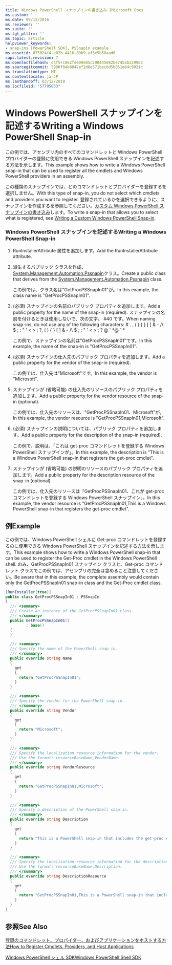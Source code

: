 ```yaml
---
title: Windows PowerShell スナップインの書き込み |Microsoft Docs
ms.custom: ''
ms.date: 09/13/2016
ms.reviewer: ''
ms.suite: ''
ms.tgt_pltfrm: ''
ms.topic: article
helpviewer_keywords:
- snap-ins [PowerShell SDK], PSSnapin example
ms.assetid: 875024f4-e02b-4416-80b9-af5e5b50aad6
caps.latest.revision: 7
ms.openlocfilehash: d4f57c062fee09e85c290445082be745ab229985
ms.sourcegitcommit: 5990f04b8042ef2d8e571bec6d5b051e64c9921c
ms.translationtype: MT
ms.contentlocale: ja-JP
ms.lasthandoff: 03/12/2019
ms.locfileid: "57795033"
---
```

# <a name="writing-a-windows-powershell-snap-in"></a><span data-ttu-id="f22c7-102">Windows PowerShell スナップインを記述する</span><span class="sxs-lookup"><span data-stu-id="f22c7-102">Writing a Windows PowerShell Snap-in</span></span>

<span data-ttu-id="f22c7-103">この例では、アセンブリ内のすべてのコマンドレットと Windows PowerShell プロバイダーの登録に使用できる Windows PowerShell スナップインを記述する方法を示します。</span><span class="sxs-lookup"><span data-stu-id="f22c7-103">This example shows how to write a Windows PowerShell snap-in that can be used to register all the cmdlets and Windows PowerShell providers in an assembly.</span></span>

<span data-ttu-id="f22c7-104">この種類のスナップインでは、どのコマンドレットとプロバイダーを登録するを選択しません。</span><span class="sxs-lookup"><span data-stu-id="f22c7-104">With this type of snap-in, you do not select which cmdlets and providers you want to register.</span></span> <span data-ttu-id="f22c7-105">登録されているかを選択できるように、スナップインを作成するを参照してください。[カスタム Windows PowerShell スナップインの書き込み](./writing-a-custom-windows-powershell-snap-in.md)します。</span><span class="sxs-lookup"><span data-stu-id="f22c7-105">To write a snap-in that allows you to select what is registered, see [Writing a Custom Windows PowerShell Snap-in](./writing-a-custom-windows-powershell-snap-in.md).</span></span>

### <a name="writing-a-windows-powershell-snap-in"></a><span data-ttu-id="f22c7-106">Windows PowerShell スナップインを記述する</span><span class="sxs-lookup"><span data-stu-id="f22c7-106">Writing a Windows PowerShell Snap-in</span></span>

1. <span data-ttu-id="f22c7-107">RunInstallerAttribute 属性を追加します。</span><span class="sxs-lookup"><span data-stu-id="f22c7-107">Add the RunInstallerAttribute attribute.</span></span>

2. <span data-ttu-id="f22c7-108">派生するパブリック クラスを作成、 [System.Management.Automation.Pssnapin](/dotnet/api/System.Management.Automation.PSSnapIn)クラス。</span><span class="sxs-lookup"><span data-stu-id="f22c7-108">Create a public class that derives from the [System.Management.Automation.Pssnapin](/dotnet/api/System.Management.Automation.PSSnapIn) class.</span></span>

    <span data-ttu-id="f22c7-109">この例では、クラス名は"GetProcPSSnapIn01"が。</span><span class="sxs-lookup"><span data-stu-id="f22c7-109">In this example, the class name is "GetProcPSSnapIn01".</span></span>

3. <span data-ttu-id="f22c7-110">(必須) スナップインの名前のパブリック プロパティを追加します。</span><span class="sxs-lookup"><span data-stu-id="f22c7-110">Add a public property for the name of the snap-in (required).</span></span> <span data-ttu-id="f22c7-111">スナップインの名前を付けるときは使用しないで、次の文字。 #40 です。</span><span class="sxs-lookup"><span data-stu-id="f22c7-111">When naming snap-ins, do not use any of the following characters: # .</span></span> <span data-ttu-id="f22c7-112">, ( ) { } [ ] & - /\ $ ; : " ' \< > ; ?</span><span class="sxs-lookup"><span data-stu-id="f22c7-112">, ( ) { } [ ] & - /\ $ ; : " ' \< > ; ?</span></span> <span data-ttu-id="f22c7-113">@ \` \*</span><span class="sxs-lookup"><span data-stu-id="f22c7-113">@ \` \*</span></span>

    <span data-ttu-id="f22c7-114">この例で、スナップインの名前は"GetProcPSSnapIn01"です。</span><span class="sxs-lookup"><span data-stu-id="f22c7-114">In this example, the name of the snap-in is "GetProcPSSnapIn01".</span></span>

4. <span data-ttu-id="f22c7-115">(必須) スナップインの仕入先のパブリック プロパティを追加します。</span><span class="sxs-lookup"><span data-stu-id="f22c7-115">Add a public property for the vendor of the snap-in (required).</span></span>

    <span data-ttu-id="f22c7-116">この例では、仕入先は"Microsoft"です。</span><span class="sxs-lookup"><span data-stu-id="f22c7-116">In this example, the vendor is "Microsoft".</span></span>

5. <span data-ttu-id="f22c7-117">スナップインが (省略可能) の仕入先のリソースのパブリック プロパティを追加します。</span><span class="sxs-lookup"><span data-stu-id="f22c7-117">Add a public property for the vendor resource of the snap-in (optional).</span></span>

    <span data-ttu-id="f22c7-118">この例では、仕入先のリソースは、"GetProcPSSnapIn01、Microsoft"が。</span><span class="sxs-lookup"><span data-stu-id="f22c7-118">In this example, the vendor resource is "GetProcPSSnapIn01,Microsoft".</span></span>

6. <span data-ttu-id="f22c7-119">(必須) スナップインの説明については、パブリック プロパティを追加します。</span><span class="sxs-lookup"><span data-stu-id="f22c7-119">Add a public property for the description of the snap-in (required).</span></span>

    <span data-ttu-id="f22c7-120">この例で、説明は、「これは get-proc コマンドレットを登録する Windows PowerShell スナップインが」。</span><span class="sxs-lookup"><span data-stu-id="f22c7-120">In this example, the description is "This is a Windows PowerShell snap-in that registers the get-proc cmdlet".</span></span>

7. <span data-ttu-id="f22c7-121">スナップインが (省略可能) の説明のリソースのパブリック プロパティを追加します。</span><span class="sxs-lookup"><span data-stu-id="f22c7-121">Add a public property for the description resource of the snap-in (optional).</span></span>

    <span data-ttu-id="f22c7-122">この例では、仕入先のリソースは「GetProcPSSnapIn01、これが get-proc コマンドレットを登録する Windows PowerShell スナップイン」。</span><span class="sxs-lookup"><span data-stu-id="f22c7-122">In this example, the vendor resource is "GetProcPSSnapIn01,This is a Windows PowerShell snap-in that registers the get-proc cmdlet".</span></span>

## <a name="example"></a><span data-ttu-id="f22c7-123">例</span><span class="sxs-lookup"><span data-stu-id="f22c7-123">Example</span></span>

<span data-ttu-id="f22c7-124">この例では、Windows PowerShell シェルに Get-proc コマンドレットを登録するのに使用できる Windows PowerShell スナップインを記述する方法を示します。</span><span class="sxs-lookup"><span data-stu-id="f22c7-124">This example shows how to write a Windows PowerShell snap-in that can be used to register the Get-Proc cmdlet in the Windows PowerShell shell.</span></span> <span data-ttu-id="f22c7-125">のみ、GetProcPSSnapIn01 スナップイン クラスと、Get-proc コマンドレット クラスでこの例では、アセンブリの完全は含めること注意してください。</span><span class="sxs-lookup"><span data-stu-id="f22c7-125">Be aware that in this example, the complete assembly would contain only the GetProcPSSnapIn01 snap-in class and the Get-Proc cmdlet class.</span></span>

```csharp
[RunInstaller(true)]
public class GetProcPSSnapIn01 : PSSnapIn
{
  /// <summary>
  /// Create an instance of the GetProcPSSnapIn01 class.
  /// </summary>
  public GetProcPSSnapIn01()
         : base()
  {
  }

  /// <summary>
  /// Specify the name of the PowerShell snap-in.
  /// </summary>
  public override string Name
  {
    get
    {
      return "GetProcPSSnapIn01";
    }
  }

  /// <summary>
  /// Specify the vendor for the PowerShell snap-in.
  /// </summary>
  public override string Vendor
  {
    get
    {
      return "Microsoft";
    }
  }

  /// <summary>
  /// Specify the localization resource information for the vendor.
  /// Use the format: resourceBaseName,VendorName.
  /// </summary>
  public override string VendorResource
  {
    get
    {
      return "GetProcPSSnapIn01,Microsoft";
    }
  }

  /// <summary>
  /// Specify a description of the PowerShell snap-in.
  /// </summary>
  public override string Description
  {
    get
    {
      return "This is a PowerShell snap-in that includes the get-proc cmdlet.";
    }
  }

  /// <summary>
  /// Specify the localization resource information for the description.
  /// Use the format: resourceBaseName,Description.
  /// </summary>
  public override string DescriptionResource
  {
    get
    {
      return "GetProcPSSnapIn01,This is a PowerShell snap-in that includes the get-proc cmdlet.";
    }
  }
}
```

## <a name="see-also"></a><span data-ttu-id="f22c7-126">参照</span><span class="sxs-lookup"><span data-stu-id="f22c7-126">See Also</span></span>

[<span data-ttu-id="f22c7-127">登録のコマンドレット、プロバイダー、およびアプリケーションをホストする方法</span><span class="sxs-lookup"><span data-stu-id="f22c7-127">How to Register Cmdlets, Providers, and Host Applications</span></span>](http://msdn.microsoft.com/en-us/a41e9054-29c8-40ab-bf2b-8ce4e7ec1c8c)

[<span data-ttu-id="f22c7-128">Windows PowerShell シェル SDK</span><span class="sxs-lookup"><span data-stu-id="f22c7-128">Windows PowerShell Shell SDK</span></span>](../windows-powershell-reference.md)
